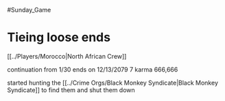 #Sunday_Game
# Tieing loose ends
[[../Players/Morocco|North African Crew]]

continuation from 1/30
ends on 12/13/2079
7 karma
666,666

started hunting the [[../Crime Orgs/Black Monkey Syndicate|Black Monkey Syndicate]] to find them and shut them down